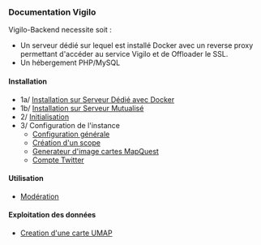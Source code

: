 ### Documentation Vigilo

Vigilo-Backend necessite soit :
* Un serveur dédié sur lequel est installé Docker avec un reverse proxy permettant d'accéder au service Vigilo et de Offloader le SSL.
* Un hébergement PHP/MySQL

#### Installation
 * 1a/ [Installation sur Serveur Dédié avec Docker](INSTALLATION_DEDIE.md)
 * 1b/ [Installation sur Serveur Mutualisé](INSTALLATION_MUTUALISE.md)
 * 2/ [Initialisation](CONFIGURATION_INITIALISATION.md)
 * 3/ Configuration de l'instance
   * [Configuration générale](CONFIGURATION_GENERALE.md)
   * [Création d'un scope](CONFIGURATION_SCOPE.md)
   * [Generateur d'image cartes MapQuest](CONFIGURATION_MAPQUEST.md)
   * [Compte Twitter](CONFIGURATION_TWITTER.md)
#### Utilisation
 * [Modération](MODERATION.md)
#### Exploitation des données
 * [Creation d'une carte UMAP](CONFIGURATION_UMAP.md)


